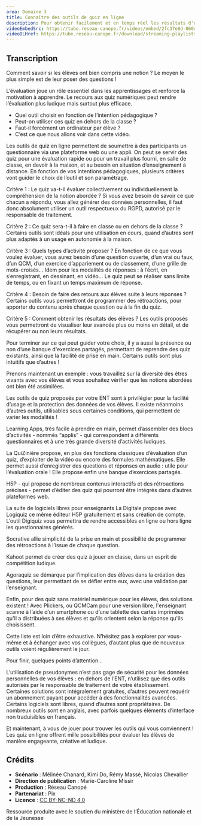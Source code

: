 ```yaml
---
area: Domaine 3
title: Connaître des outils de quiz en ligne
description: Pour obtenir facilement et en temps réel les résultats d'une classe à un exercice, un quiz en ligne constitue un précieux allié. Mais quel outil de quiz choisir ? Des éléments de réponse dans cette vidéo !
videoEmbedSrc: https://tube.reseau-canope.fr/videos/embed/2fc37e8d-860d-4789-a092-e6ca3b113943
videoDLHref: https://tube.reseau-canope.fr/download/streaming-playlists/hls/videos/2fc37e8d-860d-4789-a092-e6ca3b113943-1080-fragmented.mp4
---
```


## Transcription

Comment savoir si les élèves ont bien compris une notion ? Le moyen le plus simple est de leur poser des questions !

L’évaluation joue un rôle essentiel dans les apprentissages et renforce la motivation à apprendre. Le recours aux quiz numériques peut rendre l’évaluation plus ludique mais surtout plus efficace.

- Quel outil choisir en fonction de l’intention pédagogique ?
- Peut-on utiliser ces quiz en dehors de la classe ?
- Faut-il forcément un ordinateur par élève ?
- C’est ce que nous allons voir dans cette vidéo.

Les outils de quiz en ligne permettent de soumettre à des participants un questionnaire via une plateforme web ou une appli.  On peut se servir des quiz pour une évaluation rapide ou pour un travail plus fourni, en salle de classe, en devoir à la maison, et au besoin en situation d’enseignement à distance.
En fonction de vos intentions pédagogiques, plusieurs critères vont guider le choix de l’outil et son paramétrage.

Critère 1 : Le quiz va-t-il évaluer collectivement ou individuellement la compréhension de la notion abordée ? Si vous avez besoin de savoir ce que chacun a répondu, vous allez générer des données personnelles, il faut donc absolument utiliser un outil respectueux du RGPD, autorisé par le responsable de traitement.

Critère 2 : Ce quiz sera-t-il à faire en classe ou en dehors de la classe ? Certains outils sont idéals pour une utilisation en cours, quand d’autres sont plus adaptés à un usage en autonomie à la maison.

Critère 3 : Quels types d’activité proposer ?  En fonction de ce que vous voulez évaluer, vous aurez besoin d’une question ouverte, d’un vrai ou faux, d’un QCM, d’un exercice d’appariement ou de classement, d’une grille de mots-croisés…
Idem pour les modalités de réponses : à l’écrit, en s’enregistrant, en dessinant, en vidéo…
Le quiz peut se réaliser sans limite de temps, ou en fixant un temps maximum de réponse.

Critère 4 : Besoin de faire des retours aux élèves suite à leurs réponses ? Certains outils vous permettront de programmer des rétroactions, pour apporter du contenu après chaque question ou à la fin du quiz.

Critère 5 : Comment obtenir les résultats des élèves ?  Les outils proposés vous permettront de visualiser leur avancée plus ou moins en détail, et de récupérer ou non leurs résultats.

Pour terminer sur ce qui peut guider votre choix, il y a aussi la présence ou non d’une banque d'exercices partagés, permettant de reprendre des quiz existants, ainsi que la facilité de prise en main. Certains outils sont plus intuitifs que d’autres !

Prenons maintenant un exemple : vous travaillez sur la diversité des êtres vivants avec vos élèves et vous souhaitez vérifier que les notions abordées ont bien été assimilées.

Les outils de quiz proposés par votre ENT sont à privilégier pour la facilité d’usage et la protection des données de vos élèves.  Il existe néanmoins d’autres outils, utilisables sous certaines conditions, qui permettent de varier les modalités !

Learning Apps, très facile à prendre en main, permet d’assembler des blocs d’activités - nommés “applis” - qui correspondent à différents questionnaires et à une très grande diversité d’activités ludiques.

La QuiZinière propose, en plus des fonctions classiques d’évaluation d’un quiz, d’exploiter de la vidéo ou encore des formules mathématiques. Elle permet aussi d’enregistrer des questions et réponses en audio : utile pour l’évaluation orale ! Elle propose enfin une banque d’exercices partagés.

H5P - qui propose de nombreux contenus interactifs et des rétroactions précises - permet d’éditer des quiz qui pourront être intégrés dans d’autres plateformes web.

La suite de logiciels libres pour enseignants La Digitale propose avec Logiquiz ce même éditeur H5P gratuitement et sans création de compte. L’outil Digiquiz vous permettra de rendre accessibles en ligne ou hors ligne les questionnaires générés.

Socrative allie simplicité de la prise en main et possibilité de programmer des rétroactions à l’issue de chaque question.

Kahoot permet de créer des quiz à jouer en classe, dans un esprit de compétition ludique.

Agoraquiz se démarque par l’implication des élèves dans la création des questions, leur permettant de se défier entre eux, avec une validation par l’enseignant.

Enfin, pour des quiz sans matériel numérique pour les élèves, des solutions existent ! Avec Plickers, ou QCMCam pour une version libre, l'enseignant scanne à l’aide d’un smartphone ou d’une tablette des cartes imprimées qu'il a distribuées à ses élèves et qu'ils orientent selon la réponse qu'ils choisissent.

Cette liste est loin d’être exhaustive. N’hésitez pas à explorer par vous-même et à échanger avec vos collègues, d’autant plus que de nouveaux outils voient régulièrement le jour.

Pour finir, quelques points d’attention…

L’utilisation de pseudonymes n’est pas gage de sécurité pour les données personnelles de vos élèves : en dehors de l’ENT, n’utilisez que des outils autorisés par le responsable de traitement de votre établissement.
Certaines solutions sont intégralement gratuites, d’autres peuvent requérir un abonnement payant pour accéder à des fonctionnalités avancées.
Certains logiciels sont libres, quand d’autres sont propriétaires.
De nombreux outils sont en anglais, avec parfois quelques éléments d’interface non traduisibles en français.


Et maintenant, à vous de jouer pour trouver les outils qui vous conviennent ! Les quiz en ligne offrent mille possibilités pour évaluer les élèves de manière engageante, créative et ludique.

## Crédits

- **Scénario** : Mélinée Chanard, Kimi Do, Rémy Massé, Nicolas Chevallier
- **Direction de publication** : Marie-Caroline Missir
- **Production** : Réseau Canopé
- **Partenariat** : Pix
- **Licence** : [CC BY-NC-ND 4.0](https://creativecommons.org/licenses/by-nc-nd/4.0/deed.fr)

Ressource produite avec le soutien du ministère de l’Éducation nationale et de la Jeunesse
